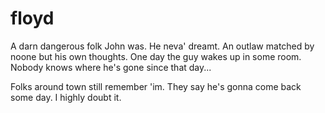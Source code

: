 floyd
=====

A darn dangerous folk John was. He neva' dreamt. An outlaw matched by noone but his own thoughts. One day the guy wakes up in some room. Nobody knows where he's gone since that day...

Folks around town still remember 'im. They say he's gonna come back some day. I highly doubt it.

